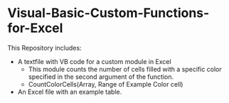 # Visual-Basic-Custom-Functions-for-Excel

This Repository includes:

- A textfile with VB code for a custom module in Excel
  - This module counts the number of cells filled with a specific color specified in the second argument of the function.
  - CountColorCells(Array, Range of Example Color cell)
- An Excel file with an example table.
